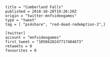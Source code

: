```
title = "Cumberland Falls"
published = 2018-10-28T19:26:20Z
origin = "twitter-mnfvideogames"
type = "tweet"
tag = [ "ps4share", "red-dead-redemption-2",]

[twitter]
account = "mnfvideogames"
first_tweet = "1056628247717404673"
retweets = 0
favourites = 0
```

<p class='image'><img src='https://mnf.m17s.net/2018/10/28/DqnlygHXcAAqL8n.jpg' alt=''></p>

